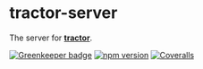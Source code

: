 # tractor-server

The server for [**tractor**](https://github.com/TradeMe/tractor).

[![Greenkeeper badge](https://badges.greenkeeper.io/phenomnomnominal/tractor-server.svg)](https://greenkeeper.io/)
[![npm version](https://img.shields.io/npm/v/tractor-server.svg)](https://www.npmjs.com/package/tractor-server)
[![Coveralls](https://img.shields.io/coveralls/phenomnomnominal/tractor-server.svg)](https://coveralls.io/github/phenomnomnominal/tractor-server)
